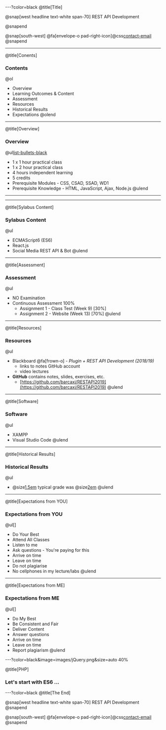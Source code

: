 ---?color=black
@title[Title]

@snap[west headline text-white span-70]
REST API Development

@snapend

@snap[south-west]
@fa[envelope-o pad-right-icon]@css[contact-email](thomas.devine@lyit.ie)
@snapend


---
@title[Conents]
### Contents

@ol[](false)
- Overview
- Learning Outcomes & Content
- Assessment
- Resources
- Historical Results
- Expectations
@olend

---

@title[Overview]
### Overview

@ul[list-bullets-black](true)
- 1 x 1 hour practical class
- 1 x 2 hour practical class
- 4 hours independent learning
- 5 credits
- Prerequisite Modules - CSS, CSAD, SSAD, WD1
- Prerequisite Knowledge - HTML, JavaScript, Ajax, Node.js
@ulend

---



---

@title[Sylabus Content]
### Sylabus Content

@ul[](true)
- ECMAScript6 (ES6)
- React.js
- Social Media REST API & Bot
@ulend


---

@title[Assessment]
### Assessment

@ul[](true)
- NO Examination 
- Continuous Assessment 100%
	- Assignment 1 - Class Test (Week 9) [30%]
	- Assignment 2 - Website (Week 13) [70%]
@ulend

---

@title[Resources]
### Resources

@ul[](true)
- Blackboard @fa[frown-o] - _Plugin + REST API Development (2018/19)_ 
	- links to notes GitHub account
	- video lectures
- **GitHub** contains notes, slides, exercises, etc.
	- [https://github.com/barcaxi/RESTAPI2019](https://github.com/barcaxi/RESTAPI2019)
@ulend

---

@title[Software]
### Software

@ul[](false)
- XAMPP
- Visual Studio Code
@ulend

---

@title[Historical Results]
### Historical Results

@ul[](false)
- @size[1.5em](2017) typical grade was @size[2em](77%)
@ulend

---

@title[Expectations from YOU]
### Expectations from YOU

@ul[]
- Do Your Best
- Attend All Classes 
- Listen to me
- Ask questions - You're paying for this
- Arrive on time
- Leave on time
- Do not plagiarise
- No cellphones in my lecture/labs
@ulend

---

@title[Expectations from ME]
### Expectations from ME

@ul[]
- Do My Best
- Be Consistent and Fair
- Deliver Content
- Answer questions
- Arrive on time
- Leave on time
- Report plagiarism
@ulend



---?color=black&image=images/jQuery.png&size=auto 40%

@title[PHP]
### Let's start with ES6 ...




---?color=black
@title[The End]

@snap[west headline text-white span-70]
REST API Development
@snapend

@snap[south-west]
@fa[envelope-o pad-right-icon]@css[contact-email](thomas.devine@lyit.ie)
@snapend
